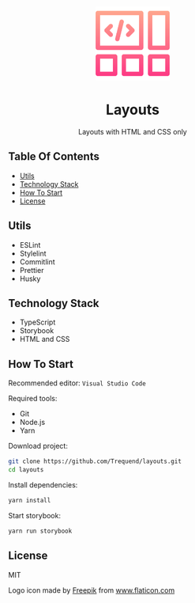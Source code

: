 <p align="center">
  <img src="media/logo.png" alt="Repository logo" width="150">
</p>

<h1 align="center">
  Layouts
</h1>

<p align="center">
  Layouts with HTML and CSS only
</p>

## Table Of Contents

- [Utils](#utils)
- [Technology Stack](#technology-stack)
- [How To Start](#how-to-start)
- [License](#license)

## Utils

- ESLint
- Stylelint
- Commitlint
- Prettier
- Husky

## Technology Stack

- TypeScript
- Storybook
- HTML and CSS

## How To Start

Recommended editor: `Visual Studio Code`

Required tools:

- Git
- Node.js
- Yarn

Download project:

```bash
git clone https://github.com/Trequend/layouts.git
cd layouts
```

Install dependencies:

```bash
yarn install
```

Start storybook:

```bash
yarn run storybook
```

## License

MIT

Logo icon made by <a href="https://www.flaticon.com/authors/freepik" title="Freepik">Freepik</a> from <a href="https://www.flaticon.com/" title="Flaticon">www.flaticon.com</a>
